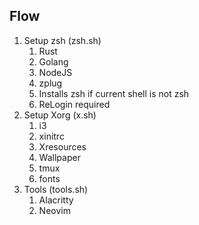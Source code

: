 ## Flow

1. Setup zsh (zsh.sh)
   1. Rust
   2. Golang
   3. NodeJS
   4. zplug
   5. Installs zsh if current shell is not zsh
   6. ReLogin required
2. Setup Xorg (x.sh)
   1. i3
   2. xinitrc
   3. Xresources
   4. Wallpaper
   5. tmux
   6. fonts
3. Tools (tools.sh)
   1. Alacritty
   2. Neovim
